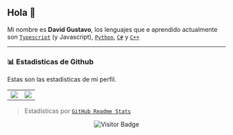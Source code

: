 ## Hola 👋

Mi nombre es **David Gustavo**, los lenguajes que e aprendido actualmente son [`Typescript`] (y Javascript), [`Python`], [`C#`] y [`C++`]


---

### 📊 Estadisticas de Github
Estas son las estadisticas de mi perfil.
<!--Stats-->
<table>
  <tr>
    <td align="center" style="padding=0;width=50%;">
      <img align="center" style="padding=0;" src="https://github-readme-stats.vercel.app/api/?username=Phamzito&show_icons=true&title_color=4F8CC9&text_color=9f9f9f&bg_color=00000000&hide_border=true&icon_color=4F8CC9&hide_title=true&count_private=true" />
    </td>
    <td align="center" style="padding=0;width=50%;">
      <img align="center" style="padding=0;" src="https://github-readme-stats.quantumlytangled.vercel.app/api/top-langs/?username=Phamzito&layout=compact&show_icons=true&title_color=4F8CC9&text_color=9f9f9f&bg_color=00000000&hide_border=true&icon_color=00000000&count_private=true&extra=sapphiredev/framework;dirigeants/core" />
    </td>
  </tr>
</table>
<!--Stats-->

> Estadisticas por [`GitHub Readme Stats`]

<div align="center">
   
   ![Visitor Badge](https://visitor-badge.laobi.icu/badge?page_id=Phamzito.Phamzito)
   
</div>

<!--Links-->

[`Typescript`]: https://www.typescriptlang.org/
[`Python`]: https://www.python.org/
[`C#`]: https://visualstudio.microsoft.com/
[`C++`]: https://visualstudio.microsoft.com/
[`github readme stats`]: https://github.com/anuraghazra/github-readme-stats
